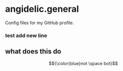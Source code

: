 # angidelic.general
Config files for my GitHub profile.
### test add new line
## what does this do

$${\color{blue}not \space bot}$$
